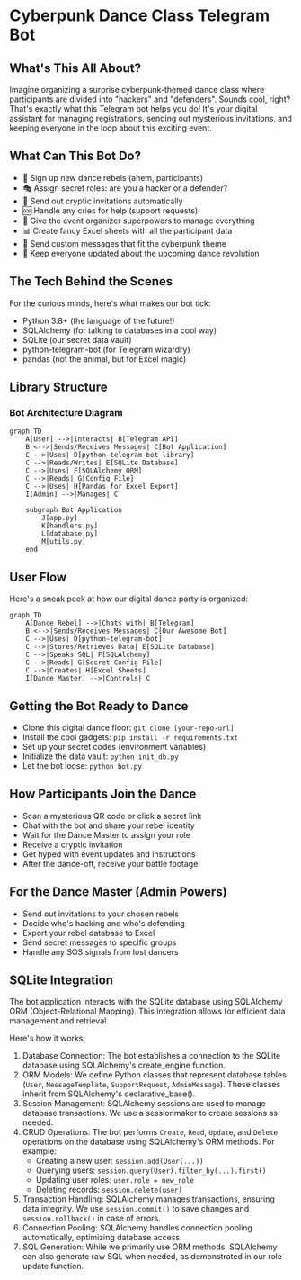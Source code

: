 # Cyberpunk Dance Class Telegram Bot
## What's This All About?
Imagine organizing a surprise cyberpunk-themed dance class where participants are divided into "hackers" and "defenders". Sounds cool, right? That's exactly what this Telegram bot helps you do! It's your digital assistant for managing registrations, sending out mysterious invitations, and keeping everyone in the loop about this exciting event.

## What Can This Bot Do?
- 📝 Sign up new dance rebels (ahem, participants)
- 🎭 Assign secret roles: are you a hacker or a defender?
- 📨 Send out cryptic invitations automatically
- 🆘 Handle any cries for help (support requests)
- 👑 Give the event organizer superpowers to manage everything
- 📊 Create fancy Excel sheets with all the participant data
- 💬 Send custom messages that fit the cyberpunk theme
- 🔔 Keep everyone updated about the upcoming dance revolution

## The Tech Behind the Scenes
For the curious minds, here's what makes our bot tick:

- Python 3.8+ (the language of the future!)
- SQLAlchemy (for talking to databases in a cool way)
- SQLite (our secret data vault)
- python-telegram-bot (for Telegram wizardry)
- pandas (not the animal, but for Excel magic)

## Library Structure
### Bot Architecture Diagram

```mermaid
graph TD
    A[User] -->|Interacts| B[Telegram API]
    B <-->|Sends/Receives Messages| C[Bot Application]
    C -->|Uses| D[python-telegram-bot library]
    C -->|Reads/Writes| E[SQLite Database]
    C -->|Uses| F[SQLAlchemy ORM]
    C -->|Reads| G[Config File]
    C -->|Uses| H[Pandas for Excel Export]
    I[Admin] -->|Manages| C
    
    subgraph Bot Application
        J[app.py]
        K[handlers.py]
        L[database.py]
        M[utils.py]
    end
```

## User Flow
Here's a sneak peek at how our digital dance party is organized:
```mermaid
graph TD
    A[Dance Rebel] -->|Chats with| B[Telegram]
    B <-->|Sends/Receives Messages| C[Our Awesome Bot]
    C -->|Uses| D[python-telegram-bot]
    C -->|Stores/Retrieves Data| E[SQLite Database]
    C -->|Speaks SQL| F[SQLAlchemy]
    C -->|Reads| G[Secret Config File]
    C -->|Creates| H[Excel Sheets]
    I[Dance Master] -->|Controls| C
```

## Getting the Bot Ready to Dance

- Clone this digital dance floor: `git clone [your-repo-url]`
- Install the cool gadgets: `pip install -r requirements.txt`
- Set up your secret codes (environment variables)
- Initialize the data vault: `python init_db.py`
- Let the bot loose: `python bot.py`

## How Participants Join the Dance

- Scan a mysterious QR code or click a secret link
- Chat with the bot and share your rebel identity
- Wait for the Dance Master to assign your role
- Receive a cryptic invitation
- Get hyped with event updates and instructions
- After the dance-off, receive your battle footage

## For the Dance Master (Admin Powers)

- Send out invitations to your chosen rebels
- Decide who's hacking and who's defending
- Export your rebel database to Excel
- Send secret messages to specific groups
- Handle any SOS signals from lost dancers

## SQLite Integration
The bot application interacts with the SQLite database using SQLAlchemy ORM (Object-Relational Mapping). This integration allows for efficient data management and retrieval.

Here's how it works:

1. Database Connection: The bot establishes a connection to the SQLite database using SQLAlchemy's create_engine function.
1. ORM Models: We define Python classes that represent database tables (`User`, `MessageTemplate`, `SupportRequest`, `AdminMessage`). These classes inherit from SQLAlchemy's declarative_base().
1. Session Management: SQLAlchemy sessions are used to manage database transactions. We use a sessionmaker to create sessions as needed.
1. CRUD Operations: The bot performs `Create`, `Read`, `Update`, and `Delete` operations on the database using SQLAlchemy's ORM methods. For example:
    - Creating a new user: `session.add(User(...))`
    - Querying users: `session.query(User).filter_by(...).first()`
    - Updating user roles: `user.role = new_role`
    - Deleting records: `session.delete(user)`
1. Transaction Handling: SQLAlchemy manages transactions, ensuring data integrity. We use `session.commit()` to save changes and `session.rollback()` in case of errors.
1. Connection Pooling: SQLAlchemy handles connection pooling automatically, optimizing database access.
1. SQL Generation: While we primarily use ORM methods, SQLAlchemy can also generate raw SQL when needed, as demonstrated in our role update function.
